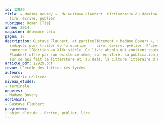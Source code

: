```yaml
---
id: 12929
title: « Madame Bovary », de Gustave Flaubert. Dictionnaire du domaine d’étude – 
  lire, écrire, publier
rubrique: Roman [Tle]
annee: 2014
magazine: décembre 2014
pages: 17
description: Gustave Flaubert, et particulièrement « Madame Bovary », semblent tout
  indiqués pour traiter de la question –  Lire, écrire, publier. D’abord pour ce qui
  concerne l’édition au XIXe siècle. Ce livre absolu qui contient toute la vie de
  Flaubert offre par son existence même, son écriture, sa publication une réflexion
  sur ce qui fait la littérature et, au delà, la culture littéraire d’une époque...
article_pdf: 12929.pdf
revue: L’école des lettres des lycées
auteurs:
- Frédéric Palierne
niveau_etudes:
- terminale
oeuvres:
- Madame Bovary
ecrivains:
- Gustave Flaubert
programmes:
- objet d’étude - écrire, publier, lire
---
```

